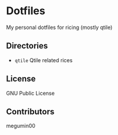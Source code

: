 # Dotfiles
My personal dotfiles for ricing (mostly qtile)

## Directories 
- `qtile` Qtile related rices

## License
GNU Public License

## Contributors
megumin00
